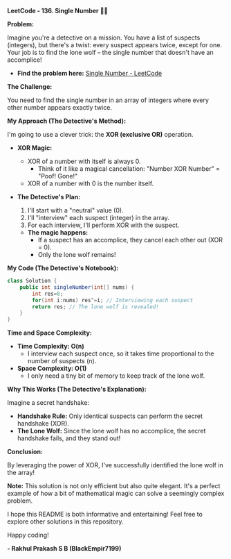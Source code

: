 **LeetCode - 136. Single Number 🕵️‍♂️**

**Problem:** 

Imagine you're a detective on a mission. You have a list of suspects (integers), but there's a twist: every suspect appears twice, except for one. Your job is to find the lone wolf – the single number that doesn't have an accomplice! 

* **Find the problem here:** [Single Number - LeetCode](https://leetcode.com/problems/single-number/)

**The Challenge:**

You need to find the single number in an array of integers where every other number appears exactly twice. 

**My Approach (The Detective's Method):**

I'm going to use a clever trick: the **XOR (exclusive OR)** operation. 

* **XOR Magic:** 
    * XOR of a number with itself is always 0. 
        * Think of it like a magical cancellation: "Number XOR Number" = "Poof! Gone!" 
    * XOR of a number with 0 is the number itself.

* **The Detective's Plan:**
    1. I'll start with a "neutral" value (0).
    2. I'll "interview" each suspect (integer) in the array.
    3. For each interview, I'll perform XOR with the suspect. 

    * **The magic happens:** 
        * If a suspect has an accomplice, they cancel each other out (XOR = 0). 
        * Only the lone wolf remains!

**My Code (The Detective's Notebook):**

```java
class Solution {
    public int singleNumber(int[] nums) {
        int res=0; 
        for(int i:nums) res^=i; // Interviewing each suspect
        return res; // The lone wolf is revealed!
    }
}
```

**Time and Space Complexity:**

* **Time Complexity: O(n)** 
    * I interview each suspect once, so it takes time proportional to the number of suspects (n).
* **Space Complexity: O(1)** 
    * I only need a tiny bit of memory to keep track of the lone wolf.

**Why This Works (The Detective's Explanation):**

Imagine a secret handshake:

* **Handshake Rule:** Only identical suspects can perform the secret handshake (XOR).
* **The Lone Wolf:** Since the lone wolf has no accomplice, the secret handshake fails, and they stand out!

**Conclusion:**

By leveraging the power of XOR, I've successfully identified the lone wolf in the array! 

**Note:** This solution is not only efficient but also quite elegant. It's a perfect example of how a bit of mathematical magic can solve a seemingly complex problem.

I hope this README is both informative and entertaining! Feel free to explore other solutions in this repository. 

Happy coding! 

**- Rakhul Prakash S B (BlackEmpir7199)**
